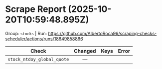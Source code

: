 # Scrape Report (2025-10-20T10:59:48.895Z)

Group: `stocks`  |  Run: https://github.com/AlbertoRoca96/scraping-checks-scheduler/actions/runs/18649858866

| Check | Changed | Keys | Error |
|---|:---:|:--|:--|
| `stock_ntdoy_global_quote` | — |  |  |
